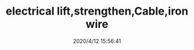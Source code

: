 ﻿---
layout: post 
title: electrical lift,strengthen,Cable,iron wire
tags: 0506
categories: wire-cable
overview: electrical lift,strengthen,Cable,iron wire
series: 
part_number: 102-0506-000
thumb_img: static/202004/325-thumb-20200412235706.jpg
image: static/202004/325-20200412235706.jpg
date: 2020/4/12 15:56:41
---



